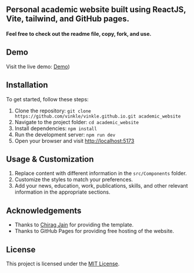 ## Personal academic website built using ReactJS, Vite, tailwind, and GitHub pages.
####  Feel free to check out the readme file, copy, fork, and use.
## Demo

Visit the live demo: [Demo](https://vinkle.github.io/))

## Installation

To get started, follow these steps:

1. Clone the repository: `git clone https://github.com/vinkle/vinkle.github.io.git academic_website`
2. Navigate to the project folder: `cd academic_website`
3. Install dependencies: `npm install`
4. Run the development server: `npm run dev`
5. Open your browser and visit [http://localhost:5173](http://localhost:5173)

## Usage & Customization

1. Replace content with different information in the `src/Components` folder.
2. Customize the styles to match your preferences.
3. Add your news, education, work, publications, skills, and other relevant information in the appropriate sections.

## Acknowledgements

- Thanks to [Chirag Jain](https://github.com/chiragjain307/Portfolio-Website) for providing the template.
- Thanks to GitHub Pages for providing free hosting of the website.

## License

This project is licensed under the [MIT License](License).
